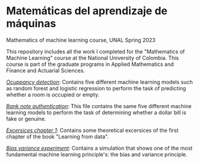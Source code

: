 # Matemáticas del aprendizaje de máquinas
Mathematics of machine learning course, UNAL Spring 2023


This repository includes all the work I completed for the "Mathematics of Machine Learning" course at the National University of Colombia. This course is part of the graduate programs in Applied Mathematics and Finance and Actuarial Sciences.


[*Ocuppancy detection*](https://github.com/jdcarrascali/Matematicas-del-aprendizaje-de-maquinas/blob/main/Bank_note_authentication.ipynb): Contains five different machine learning models such as random forest and logistic regression to perform the task of predicting whether a room is occupied or empty.


[*Bank note authentication*](https://github.com/jdcarrascali/Matematicas-del-aprendizaje-de-maquinas/blob/main/Bank_note_authentication.ipynb): This file contains  the same five different machine learning models to perform the task of determining whether a dollar bill is fake or genuine.

[*Excersices chapter 1*](https://github.com/jdcarrascali/Matematicas-del-aprendizaje-de-maquinas/blob/main/Ejercicios_cap%C3%ADtulo1_Learning_from_data.ipynb): Contains some theoretical excersices of the first chapter of the book "Learning from data".

[*Bias variance experiment*](https://github.com/jdcarrascali/Matematicas-del-aprendizaje-de-maquinas/blob/main/Bias_variance_experiment.ipynb): Contains a simulation that shows one of the most fundamental machine learning principle's: the bias and variance principle. 
